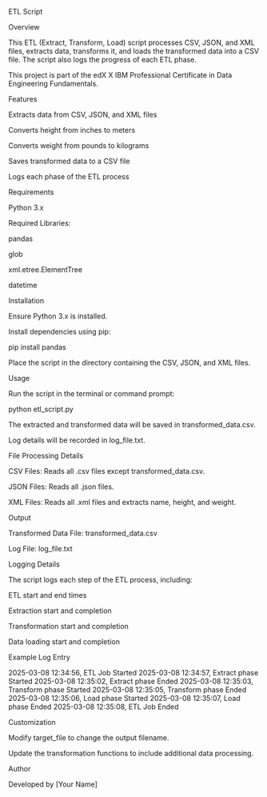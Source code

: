 ETL Script

Overview

This ETL (Extract, Transform, Load) script processes CSV, JSON, and XML files, extracts data, transforms it, and loads the transformed data into a CSV file. The script also logs the progress of each ETL phase.

This project is part of the edX X IBM Professional Certificate in Data Engineering Fundamentals.

Features

Extracts data from CSV, JSON, and XML files

Converts height from inches to meters

Converts weight from pounds to kilograms

Saves transformed data to a CSV file

Logs each phase of the ETL process

Requirements

Python 3.x

Required Libraries:

pandas

glob

xml.etree.ElementTree

datetime

Installation

Ensure Python 3.x is installed.

Install dependencies using pip:

pip install pandas

Place the script in the directory containing the CSV, JSON, and XML files.

Usage

Run the script in the terminal or command prompt:

python etl_script.py

The extracted and transformed data will be saved in transformed_data.csv.

Log details will be recorded in log_file.txt.

File Processing Details

CSV Files: Reads all .csv files except transformed_data.csv.

JSON Files: Reads all .json files.

XML Files: Reads all .xml files and extracts name, height, and weight.

Output

Transformed Data File: transformed_data.csv

Log File: log_file.txt

Logging Details

The script logs each step of the ETL process, including:

ETL start and end times

Extraction start and completion

Transformation start and completion

Data loading start and completion

Example Log Entry

2025-03-08 12:34:56, ETL Job Started
2025-03-08 12:34:57, Extract phase Started
2025-03-08 12:35:02, Extract phase Ended
2025-03-08 12:35:03, Transform phase Started
2025-03-08 12:35:05, Transform phase Ended
2025-03-08 12:35:06, Load phase Started
2025-03-08 12:35:07, Load phase Ended
2025-03-08 12:35:08, ETL Job Ended

Customization

Modify target_file to change the output filename.

Update the transformation functions to include additional data processing.

Author

Developed by [Your Name]
